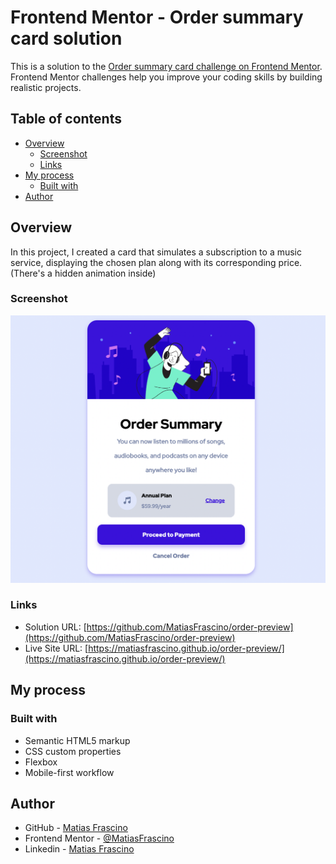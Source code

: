 # Frontend Mentor - Order summary card solution

This is a solution to the [Order summary card challenge on Frontend Mentor](https://www.frontendmentor.io/challenges/order-summary-component-QlPmajDUj). Frontend Mentor challenges help you improve your coding skills by building realistic projects.

## Table of contents

- [Overview](#overview)
  - [Screenshot](#screenshot)
  - [Links](#links)
- [My process](#my-process)
  - [Built with](#built-with)
- [Author](#author)


## Overview
In this project, I created a card that simulates a subscription to a music service, displaying the chosen plan along with its corresponding price. (There's a hidden animation inside)

### Screenshot
![](./images/order-preview.png)

### Links

- Solution URL: [https://github.com/MatiasFrascino/order-preview](https://github.com/MatiasFrascino/order-preview)
- Live Site URL: [https://matiasfrascino.github.io/order-preview/](https://matiasfrascino.github.io/order-preview/)

## My process

### Built with

- Semantic HTML5 markup
- CSS custom properties
- Flexbox
- Mobile-first workflow

## Author

- GitHub - [Matias Frascino](https://github.com/MatiasFrascino)
- Frontend Mentor - [@MatiasFrascino](https://www.frontendmentor.io/profile/MatiasFrascino)
- Linkedin - [Matias Frascino](https://www.linkedin.com/in/matias-sebastian-frascino-60332316b/)
